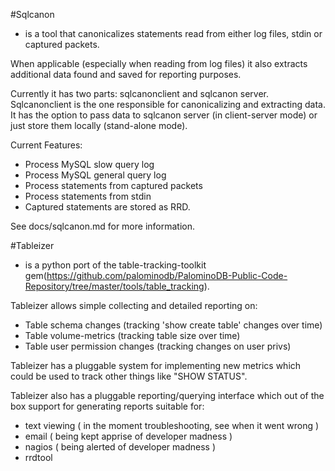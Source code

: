 #Sqlcanon
- is a tool that canonicalizes statements read from either log files, stdin or captured packets.

When applicable (especially when reading from log files) it also extracts additional data found and saved for reporting purposes.

Currently it has two parts: sqlcanonclient and sqlcanon server.  Sqlcanonclient is the one responsible for canonicalizing and extracting data. It has the option to pass data to sqlcanon server (in client-server mode) or just store them locally (stand-alone mode).

Current Features:

* Process MySQL slow query log
* Process MySQL general query log
* Process statements from captured packets
* Process statements from stdin
* Captured statements are stored as RRD.

See docs/sqlcanon.md for more information.

#Tableizer
- is a python port of the table-tracking-toolkit gem(https://github.com/palominodb/PalominoDB-Public-Code-Repository/tree/master/tools/table_tracking).

Tableizer allows simple collecting and detailed reporting on:
- Table schema changes (tracking 'show create table' changes over time)
- Table volume-metrics (tracking table size over time)
- Table user permission changes (tracking changes on user privs)

Tableizer has a pluggable system for implementing new metrics which could be used to track other things like "SHOW STATUS".

Tableizer also has a pluggable reporting/querying interface which out of the box support for generating reports suitable for:
- text viewing ( in the moment troubleshooting, see when it went wrong )
- email ( being kept apprise of developer madness )
- nagios ( being alerted of developer madness )
- rrdtool
